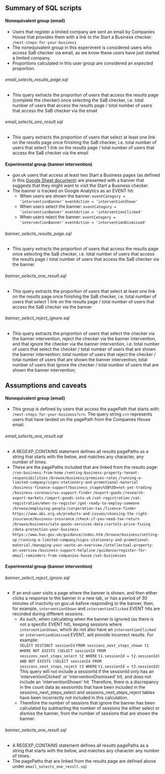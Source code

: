 ## Summary of SQL scripts

#### Nonequivalent group (email)

- Users that register a limited company are sent an email by Companies House
  that provides them with a link to the Start a Business checker:
  `/next-steps-for-your-business`
- The nonequivalent group in this experiment is considered users who access SaB
  checker via email, as we know these users have just started a limited company.
- Proportions calculated in this user group are considered an *expected*
  proportion.

###### email_selects_results_page.sql ######
- This query extracts the proportion of users that access the results page (complete the checker) once
  selecting the SaB checker, i.e. total number of users that access the results
  page / total number of users that access the SaB checker via the email

###### email_selects_one_result.sql ######
- This query extracts the proportion of users that select at least one link on the
  results page once finishing the SaB checker, i.e. total number of users that
  select 1 link on the results page / total number of users that access the SaB
  checker via the email

#### Experimental group (banner intervention)

- gov.uk users that access at least two Start a Business pages (as defined in this
 [Google Sheet document][SaBpages]) are presented with a banner that suggests that they might
 want to visit the Start a Business checker.
- The banner is tracked on Google Analytics as an EVENT hit:
  - When users are shown the banner: `eventCategory = 'interventionBanner'`
                                     `eventAction = 'interventionShown'`
  - When users select the banner:    `eventCategory = 'interventionBanner'`
                                     `eventAction = 'interventionClicked'`
  - When users reject the banner:    `eventCategory = 'interventionBanner'`
                                     `eventAction = 'interventionDismissed'`

###### banner_selects_results_page.sql ######
- This query extracts the proportion of users that access the results page once
  selecting the SaB checker, i.e. total number of users that access the results
  page / total number of users that access the SaB checker via the banner

###### banner_selects_one_result.sql ######
- This query extracts the proportion of users that select at least one link on the
  results page once finishing the SaB checker, i.e. total number of users that
  select 1 link on the results page / total number of users that access the SaB
  checker via the banner

###### banner_select_reject_ignore.sql ######
- This query extracts the proportion of users that select the checker via the
  banner intervention, reject the checker via the banner intervention, and that
  ignore the checker via the banner intervention, i.e. total number of users that
  select the checker / total number of users that are shown the banner intervention;
  total number of users that reject the checker / total number of users that are
  shown the banner intervention; total number of users that ignore the checker /
  total number of users that are shown the banner intervention;

## Assumptions and caveats

#### Nonequivalent group (email)

- This group is defined by users that access the pagePath that starts with:
  `/next-steps-for-your-business?crn`. The query string `crn` represents users
  that have landed on the pagePath from the Companies House email.

###### email_selects_one_result.sql ######

- A REGEXP_CONTAINS statement defines all results pagePaths as a string that starts
  with the below, and matches any character, any number of times.
- These are the pagePaths included that are linked from the results page:
`/run-business-from-home`
`/renting-business-property-tenant-responsibilities`
`/browse/business/premises-rates`
`/running-a-limited-company/signs-stationery-and-promotional-material`
`/business-finance-support?business_stages%5B%5D=not-yet-trading`
`/business-coronavirus-support-finder`
`/export-goods`
`/research-export-markets`
`/import-goods-into-uk`
`/vat-registration`
`/vat-registration/when-to-register`
`/get-ready-to-employ-someone`
`/browse/employing-people`
`/corporation-tax`
`/licence-finder`
`https://www.abi.org.uk/products-and-issues/choosing-the-right-insurance/business-insurance`
`/check-if-you-need-tax-return`
`/browse/business/sale-goods-services-data`
`/cartels-price-fixing`
`/data-protection-your-business`
`https://www.hse.gov.uk/guidance/index.htm`
`/browse/business/setting-up`
`/running-a-limited-company/signs-stationery-and-promotional-material`
`/managing-your-waste-an-overview`
`/intellectual-property-an-overview`
`/business-support-helpline`
`/guidance/register-for-email-reminders-from-companies-house`
`/vat-businesses`


#### Experimental group (banner intervention)

###### banner_select_reject_ignore.sql ######

- If an end-user visits a page where the banner is shown, and then either clicks
  a response to the banner in a new tab, or has a period of 30 minutes of inactivity
  on gov.uk before responding to the banner, then, for example, `interventionShown`
  and `interventionClicked` EVENT hits are recorded during different sessions.
  <br>
  - As such, when calculating when the banner is ignored (as there is not a specific
    EVENT hit), keeping sessions where `interventionShown`, which do not also have
    an `interventionClicked` or `interventionDimissed` EVENT, will provide
    incorrect results. For example: <br>
    `SELECT DISTINCT sessionId`
    `FROM sessions_next_steps_shown t1`
    `WHERE NOT EXISTS (SELECT sessionId FROM sessions_next_steps_select t2 WHERE`
     `t1.sessionId = t2.sessionId)`
      `AND NOT EXISTS (SELECT sessionId FROM sessions_next_steps_reject t3 WHERE`
      `t1.sessionId = t3.sessionId)`<br>
    This query will not include a sessionId if the sessionId only has an 'interventionClicked'
    or 'interventionDismissed' hit, and does not include an 'interventionShown' hit.
    Therefore, there is a discrepancy in the count data as sessionIds that have been
    included in the sessions_next_steps_select and sessions_next_steps_reject tables
    have been incorrectly not included in this calculation.
    <br>
  - Therefore the number of sessions that ignore the banner has been calculated by
    subtracting the number of sessions the either select or dismiss the banner,
    from the number of sessions that are shown the banner.



###### banner_selects_one_result.sql ######

- A REGEXP_CONTAINS statement defines all results pagePaths as a string that starts
  with the below, and matches any character any number of times.
- The pagePaths that are linked from the results page are defined above under `email_selects_one_result.sql`

[SaBpages]: https://docs.google.com/spreadsheets/d/1CGogk1bgco1hYSSGsIcS-eZtdmWOhb-a6gIjkdMWFkQ/edit#gid=0
